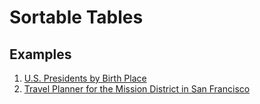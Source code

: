 # Sortable Tables


## Examples

  1. [U.S. Presidents by Birth Place](http://evancz.github.io/elm-sortable-tables/presidents.html)
  2. [Travel Planner for the Mission District in San Francisco](http://evancz.github.io/elm-sortable-tables/travel.html)
